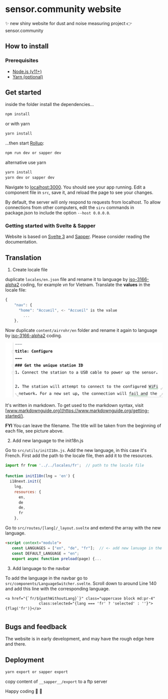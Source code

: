 # sensor.community website

:sparkles: new shiny website for dust and noise measuring project :point_right: sensor.community

## How to install
### Prerequisites

* [Node.js (v11+)](https://nodejs.org/)
* [Yarn (optional)](yarnpkg.com)

## Get started

inside the folder install the dependencies...

```bash
npm install
```

or with yarn

```bash
yarn install
```

...then start [Rollup](https://rollupjs.org):

```bash
npm run dev or sapper dev
```

alternative use yarn
```bash
yarn install
yarn dev or sapper dev
```

Navigate to [localhost:3000](http://localhost:3000). 
You should see your app running. Edit a component file in `src`, save it, and reload the page to see your changes.

By default, the server will only respond to requests from localhost. To allow connections from other computers, edit the `sirv` commands in package.json to include the option `--host 0.0.0.0`.

### Getting started with Svelte & Sapper
Website is based on [Svelte 3](https://svelte.dev) and [Sapper](https://sapper.svelte.dev).
Please consider reading the documentation.

## Translation

1. Create locale file

duplicate `locales/en.json` file and rename it to language by [iso-3166-alpha2](https://en.wikipedia.org/wiki/ISO_3166-1) coding, for example *vn* for Vietnam.
Translate the **values** in the locale file:
```javascript
{
    "nav": {
      "home": "Accueil", <- "Accueil" is the value
        ...
    },
```

Now duplicate `content/airrohr/en` folder and rename it again to language by [iso-3166-alpha2](https://en.wikipedia.org/wiki/ISO_3166-1) coding.

![assembly guide](assembly-guide-markdown.png)

It's written in markdown. To get used to the markdown syntax, visit [www.markdownguide.org](https://www.markdownguide.org/getting-started/).

**FYI** You can leave the filename. The title will be taken from the beginning of each file, see picture above.

2. Add new language to the init18n.js

Go to `src/utils/initI18n.js`. Add the new language, in this case it's French.
First add the path to the locale file, then add it to the resources.

```javascript
import fr from '../../locales/fr';  // path to the locale file

function initI18n(lng = 'en') {
  i18next.init({
    lng,
    resources: {
      en,
      de
      de,
      fr
    },
```

 Go to `src/routes/[lang]/_layout.svelte`  and extend the array with the new language.
 ```html
<script context="module">
    const LANGUAGES = ["en", "de", "fr"];  // <- add new lanuage in the array
    const DEFAULT_LANGUAGE = "en";
    export async function preload(page) {...
```

3. Add language to the navbar

To add the language in the navbar go to `src/components/LanguageSwitcher.svelte`. Scroll down to around Line 140 and add this line with the corresponding language.
```
<a href="{`fr/${pathWithoutLang}`}" class="uppercase block md:pr-4"
               class:selected="{lang === 'fr' ? 'selected' : ''}">{flag('fr')}</a>
```

#

## Bugs and feedback
The website is in early development, and may have the rough edge here and there. 

## Deployment
```bash
yarn export or sapper export
```

copy content of `__sapper__/export` to a ftp server

Happy coding :tada: :raised_hands: